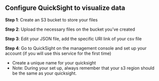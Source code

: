 ## Configure QuickSight to visualize data

**Step 1**: Create an S3 bucket to store your files

**Step 2**: Upload the necessary files on the bucket you’ve created

**Step 3**: Edit your JSON file, add the specific URI link of your csv file	

**Step 4**: Go to QuickSight on the management console and set up your account (if you will use this service for the first time)
- Create a unique name for your quicksight
- Note: During your set up, always remember that your s3 region should be the same as your quicksight. 
